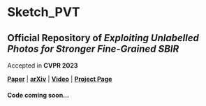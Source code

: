 # Sketch_PVT

## Official Repository of _Exploiting Unlabelled Photos for Stronger Fine-Grained SBIR_

Accepted in **CVPR 2023**

[**Paper**](https://arxiv.org/pdf/2303.13779.pdf) | [**arXiv**](https://arxiv.org/abs/2303.13779) | [**Video**](https://aneeshan95.github.io/Sketch_PVT/)
 | [**Project Page**](https://aneeshan95.github.io/Sketch_PVT/)
 
 #### Code coming soon...
